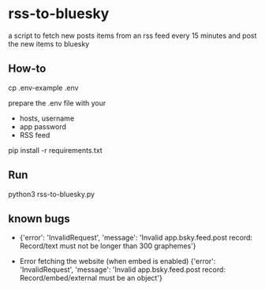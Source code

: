 # rss-to-bluesky
a script to fetch new posts items from an rss feed every 15 minutes and post the new items to bluesky


## How-to

cp .env-example .env

prepare the .env file with your 
- hosts, username 
- app password
- RSS feed

pip install -r requirements.txt


## Run
python3 rss-to-bluesky.py


## known bugs

- {'error': 'InvalidRequest', 'message': 'Invalid app.bsky.feed.post record: Record/text must not be longer than 300 graphemes'}

- Error fetching the website (when embed is enabled)
{'error': 'InvalidRequest', 'message': 'Invalid app.bsky.feed.post record: Record/embed/external must be an object'}
